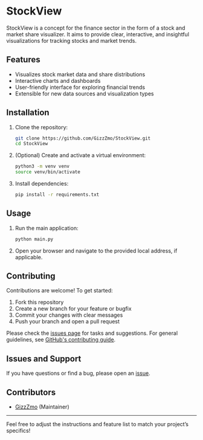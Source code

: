 # StockView

StockView is a concept for the finance sector in the form of a stock and market share visualizer. It aims to provide clear, interactive, and insightful visualizations for tracking stocks and market trends.

## Features

- Visualizes stock market data and share distributions
- Interactive charts and dashboards
- User-friendly interface for exploring financial trends
- Extensible for new data sources and visualization types

## Installation

1. Clone the repository:
   ```bash
   git clone https://github.com/GizzZmo/StockView.git
   cd StockView
   ```
2. (Optional) Create and activate a virtual environment:
   ```bash
   python3 -m venv venv
   source venv/bin/activate
   ```
3. Install dependencies:
   ```bash
   pip install -r requirements.txt
   ```

## Usage

1. Run the main application:
   ```bash
   python main.py
   ```
2. Open your browser and navigate to the provided local address, if applicable.

## Contributing

Contributions are welcome! To get started:

1. Fork this repository
2. Create a new branch for your feature or bugfix
3. Commit your changes with clear messages
4. Push your branch and open a pull request

Please check the [issues page](https://github.com/GizzZmo/StockView/issues) for tasks and suggestions. For general guidelines, see [GitHub's contributing guide](https://docs.github.com/en/get-started/quickstart/contributing-to-projects).

## Issues and Support

If you have questions or find a bug, please open an [issue](https://github.com/GizzZmo/StockView/issues).

## Contributors

- [GizzZmo](https://github.com/GizzZmo) (Maintainer)

---

Feel free to adjust the instructions and feature list to match your project’s specifics!
